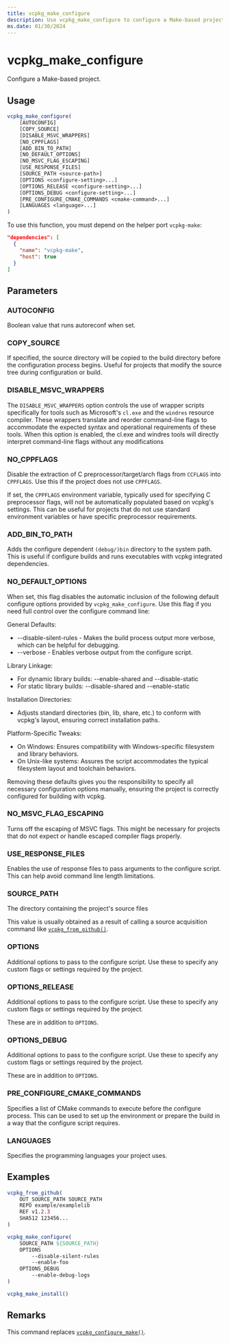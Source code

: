 ```yaml
---
title: vcpkg_make_configure
description: Use vcpkg_make_configure to configure a Make-based project.
ms.date: 01/30/2024
---
```

# vcpkg_make_configure

Configure a Make-based project.

## Usage
        
```cmake
vcpkg_make_configure(
    [AUTOCONFIG]
    [COPY_SOURCE]
    [DISABLE_MSVC_WRAPPERS]
    [NO_CPPFLAGS]
    [ADD_BIN_TO_PATH]
    [NO_DEFAULT_OPTIONS]
    [NO_MSVC_FLAG_ESCAPING]
    [USE_RESPONSE_FILES]
    [SOURCE_PATH <source-path>]
    [OPTIONS <configure-setting>...]
    [OPTIONS_RELEASE <configure-setting>...]
    [OPTIONS_DEBUG <configure-setting>...]
    [PRE_CONFIGURE_CMAKE_COMMANDS <cmake-command>...]
    [LANGUAGES <language>...]
)
```

To use this function, you must depend on the helper port `vcpkg-make`:

```json
"dependencies": [
  {
    "name": "vcpkg-make",
    "host": true
  }
]
```

## Parameters

### AUTOCONFIG

Boolean value that runs autoreconf when set.

### COPY_SOURCE

If specified, the source directory will be copied to the build directory before the configuration process begins. Useful for projects that modify the source tree during configuration or build.

### DISABLE_MSVC_WRAPPERS

The `DISABLE_MSVC_WRAPPERS` option controls the use of wrapper scripts specifically for tools such as Microsoft's `cl.exe` and the `windres` resource compiler. These wrappers translate and reorder command-line flags to accommodate the expected syntax and operational requirements of these tools. When this option is enabled, the cl.exe and windres tools will directly interpret command-line flags without any modifications

### NO_CPPFLAGS

Disable the extraction of C preprocessor/target/arch flags from `CCFLAGS` into `CPPFLAGS`. Use this if the project does not use `CPPFLAGS`.

If set, the `CPPFLAGS` environment variable, typically used for specifying C preprocessor flags, will not be automatically populated based on vcpkg's settings. This can be useful for projects that do not use standard environment variables or have specific preprocessor requirements.

### ADD_BIN_TO_PATH

Adds the configure dependent `(debug/)bin` directory to the system path. This is useful if configure builds and runs executables with vcpkg integrated dependencies.

### NO_DEFAULT_OPTIONS

When set, this flag disables the automatic inclusion of the following default configure options provided by `vcpkg_make_configure`. Use this flag if you need full control over the configure command line:

General Defaults:
* --disable-silent-rules - Makes the build process output more verbose, which can be helpful for debugging.
* --verbose - Enables verbose output from the configure script.

Library Linkage:
* For dynamic library builds: --enable-shared and --disable-static
* For static library builds: --disable-shared and --enable-static

Installation Directories:
* Adjusts standard directories (bin, lib, share, etc.) to conform with vcpkg's layout, ensuring correct installation paths.

Platform-Specific Tweaks:
* On Windows: Ensures compatibility with Windows-specific filesystem and library behaviors.
* On Unix-like systems: Assures the script accommodates the typical filesystem layout and toolchain behaviors.

Removing these defaults gives you the responsibility to specify all necessary configuration options manually, ensuring the project is correctly configured for building with vcpkg.

### NO_MSVC_FLAG_ESCAPING

Turns off the escaping of MSVC flags. This might be necessary for projects that do not expect or handle escaped compiler flags properly.

### USE_RESPONSE_FILES

Enables the use of response files to pass arguments to the configure script. This can help avoid command line length limitations.

### SOURCE_PATH

The directory containing the project's source files

This value is usually obtained as a result of calling a source acquisition command like [`vcpkg_from_github()`](vcpkg_from_github.md).

### OPTIONS

Additional options to pass to the configure script. Use these to specify any custom flags or settings required by the project.

### OPTIONS_RELEASE

Additional options to pass to the configure script. Use these to specify any custom flags or settings required by the project.

These are in addition to `OPTIONS`.

### OPTIONS_DEBUG

Additional options to pass to the configure script. Use these to specify any custom flags or settings required by the project.

These are in addition to `OPTIONS`.

### PRE_CONFIGURE_CMAKE_COMMANDS

Specifies a list of CMake commands to execute before the configure process. This can be used to set up the environment or prepare the build in a way that the configure script requires.

### LANGUAGES

Specifies the programming languages your project uses.

## Examples

```cmake
vcpkg_from_github(
    OUT_SOURCE_PATH SOURCE_PATH
    REPO example/examplelib
    REF v1.2.3
    SHA512 123456...
)

vcpkg_make_configure(
    SOURCE_PATH ${SOURCE_PATH}
    OPTIONS
        --disable-silent-rules
        --enable-foo
    OPTIONS_DEBUG
        --enable-debug-logs
)

vcpkg_make_install()
```

## Remarks

This command replaces [`vcpkg_configure_make()`](vcpkg_configure_make.md).

